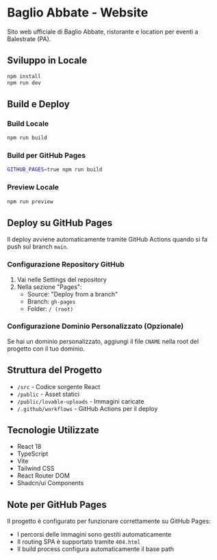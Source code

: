 
# Baglio Abbate - Website

Sito web ufficiale di Baglio Abbate, ristorante e location per eventi a Balestrate (PA).

## Sviluppo in Locale

```bash
npm install
npm run dev
```

## Build e Deploy

### Build Locale
```bash
npm run build
```

### Build per GitHub Pages
```bash
GITHUB_PAGES=true npm run build
```

### Preview Locale
```bash
npm run preview
```

## Deploy su GitHub Pages

Il deploy avviene automaticamente tramite GitHub Actions quando si fa push sul branch `main`.

### Configurazione Repository GitHub

1. Vai nelle Settings del repository
2. Nella sezione "Pages":
   - Source: "Deploy from a branch"
   - Branch: `gh-pages`
   - Folder: `/ (root)`

### Configurazione Dominio Personalizzato (Opzionale)

Se hai un dominio personalizzato, aggiungi il file `CNAME` nella root del progetto con il tuo dominio.

## Struttura del Progetto

- `/src` - Codice sorgente React
- `/public` - Asset statici
- `/public/lovable-uploads` - Immagini caricate
- `/.github/workflows` - GitHub Actions per il deploy

## Tecnologie Utilizzate

- React 18
- TypeScript
- Vite
- Tailwind CSS  
- React Router DOM
- Shadcn/ui Components

## Note per GitHub Pages

Il progetto è configurato per funzionare correttamente su GitHub Pages:
- I percorsi delle immagini sono gestiti automaticamente
- Il routing SPA è supportato tramite `404.html`
- Il build process configura automaticamente il base path

